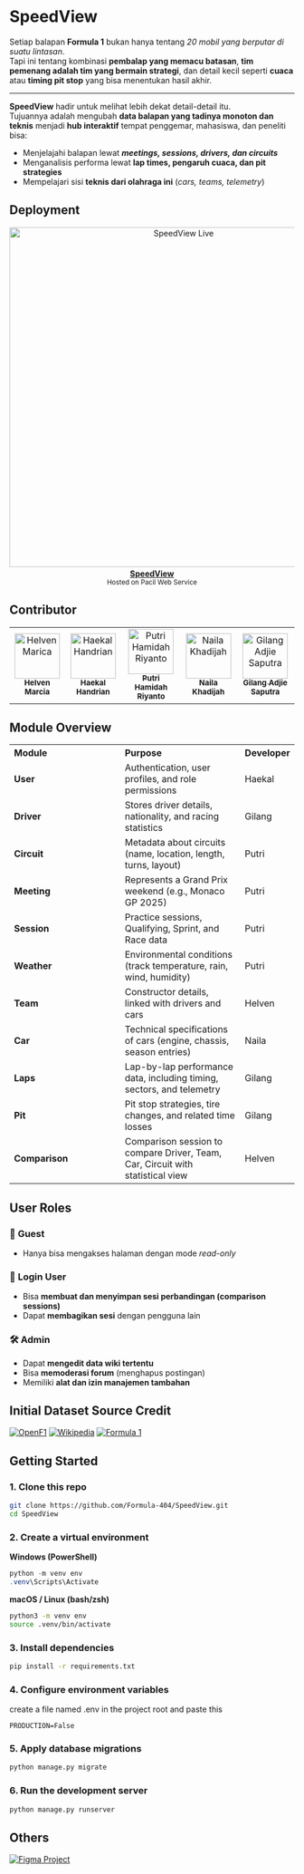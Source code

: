 # **SpeedView**

Setiap balapan **Formula 1** bukan hanya tentang *20 mobil yang berputar di suatu lintasan*.  
Tapi ini tentang kombinasi **pembalap yang memacu batasan**, **tim pemenang adalah tim yang bermain strategi**, dan detail kecil seperti **cuaca** atau **timing pit stop** yang bisa menentukan hasil akhir.

---

**SpeedView** hadir untuk melihat lebih dekat detail-detail itu.  
Tujuannya adalah mengubah **data balapan yang tadinya monoton dan teknis** menjadi **hub interaktif** tempat penggemar, mahasiswa, dan peneliti bisa:

- Menjelajahi balapan lewat ***meetings, sessions, drivers, dan circuits***
- Menganalisis performa lewat **lap times, pengaruh cuaca, dan pit strategies**
- Mempelajari sisi **teknis dari olahraga ini** (*cars, teams, telemetry*)


## Deployment
<p align="center">
    <img src="static/image/docs/Banner.png" alt="SpeedView Live" width="600"/>
    <a href="https://helven-marcia-speedview.pbp.cs.ui.ac.id" target="_blank">
        <br/>
        <b>SpeedView</b>
        <br/>
    </a>
    <sub>Hosted on Pacil Web Service</sub>
</p>

## Contributor
<table>
    <tr>
        <td align="center">
            <a href="https://github.com/helvenix">
                <img src="https://avatars.githubusercontent.com/u/109453997?v=4" width="80px;" alt="Helven Marica"/>
                <br /><sub><b>Helven Marcia</b></sub>
            </a>
        </td>
        <td align="center">
            <a href="https://github.com/haekalhdn">
                <img src="https://avatars.githubusercontent.com/u/178357458?v=4" width="80px;" alt="Haekal Handrian"/>
                <br /><sub><b>Haekal Handrian</b></sub>
            </a>
        </td>
        <td align="center">
            <a href="https://github.com/puut12">
                <img src="https://avatars.githubusercontent.com/u/198161335?v=4" width="80px;" alt="Putri Hamidah Riyanto"/>
                <br /><sub><b>Putri Hamidah Riyanto</b></sub>
            </a>
        </td>
        <td align="center">
            <a href="https://github.com/nail-nail">
                <img src="https://avatars.githubusercontent.com/u/198184000?v=4" width="80px;" alt="Naila Khadijah"/>
                <br /><sub><b>Naila Khadijah</b></sub>
            </a>
        </td>
        <td align="center">
            <a href="https://github.com/lucidd2712">
                <img src="https://avatars.githubusercontent.com/u/198191346?v=4" width="80px;" alt="Gilang Adjie Saputra"/>
                <br /><sub><b>Gilang Adjie Saputra</b></sub>
            </a>
        </td>
    </tr>
</table>

## Module Overview
<table>
  <tr>
    <th style="width:180px; text-align:left;">Module</th>
    <th style="text-align:left;">Purpose</th>
    <th style="text-align:left;">Developer</th>
  </tr>
  <tr>
    <td><b>User</b></td>
    <td>Authentication, user profiles, and role permissions</td>
    <td>Haekal</td>
  </tr>
  <tr>
    <td><b>Driver</b></td>
    <td>Stores driver details, nationality, and racing statistics</td>
    <td>Gilang</td>
  </tr>
  <tr>
    <td><b>Circuit</b></td>
    <td>Metadata about circuits (name, location, length, turns, layout)</td>
    <td>Putri</td>
  </tr>
  <tr>
    <td><b>Meeting</b></td>
    <td>Represents a Grand Prix weekend (e.g., Monaco GP 2025)</td>
    <td>Putri</td>
  </tr>
  <tr>
    <td><b>Session</b></td>
    <td>Practice sessions, Qualifying, Sprint, and Race data</td>
    <td>Putri</td>
  </tr>
  <tr>
    <td><b>Weather</b></td>
    <td>Environmental conditions (track temperature, rain, wind, humidity)</td>
    <td>Putri</td>
  </tr>
  <tr>
    <td><b>Team</b></td>
    <td>Constructor details, linked with drivers and cars</td>
    <td>Helven</td>
  </tr>
  <tr>
    <td><b>Car</b></td>
    <td>Technical specifications of cars (engine, chassis, season entries)</td>
    <td>Naila</td>
  </tr>
  <tr>
    <td><b>Laps</b></td>
    <td>Lap-by-lap performance data, including timing, sectors, and telemetry</td>
    <td>Gilang</td>
  </tr>
  <tr>
    <td><b>Pit</b></td>
    <td>Pit stop strategies, tire changes, and related time losses</td>
    <td>Gilang</td>
  </tr>
  <tr>
    <td><b>Comparison</b></td>
    <td>Comparison session to compare Driver, Team, Car, Circuit with statistical view</td>
    <td>Helven</td>
  </tr>
</table>

## **User Roles**

### 🧭 **Guest**
- Hanya bisa mengakses halaman dengan mode *read-only*

### 👤 **Login User**
- Bisa **membuat dan menyimpan sesi perbandingan (comparison sessions)**
- Dapat **membagikan sesi** dengan pengguna lain

### 🛠️ **Admin**
- Dapat **mengedit data wiki tertentu**
- Bisa **memoderasi forum** (menghapus postingan)
- Memiliki **alat dan izin manajemen tambahan**



## Initial Dataset Source Credit
<p align="left">
  <a href="https://openf1.org"><img src="https://img.shields.io/badge/Data-OpenF1-red?style=flat-square&logo=fastapi&logoColor=white" alt="OpenF1"/></a>
  <a href="https://en.wikipedia.org/wiki/List_of_Formula_One_circuits"><img src="https://img.shields.io/badge/Data-Wikipedia-blue?style=flat-square&logo=wikipedia&logoColor=white" alt="Wikipedia"/></a>
  <a href="https://www.formula1.com"><img src="https://img.shields.io/badge/Data-formula1-red?style=flat-square&logo=f1&logoColor=white" alt="Formula 1"/></a>
</p>


## Getting Started

### 1. Clone this repo
```bash
git clone https://github.com/Formula-404/SpeedView.git
cd SpeedView
```

### 2. Create a virtual environment
**Windows (PowerShell)**
```powershell
python -m venv env
.venv\Scripts\Activate
```
**macOS / Linux (bash/zsh)**
```bash
python3 -m venv env
source .venv/bin/activate
```

### 3. Install dependencies
```bash
pip install -r requirements.txt
```

### 4. Configure environment variables
create a file named .env in the project root and paste this
```dotenv
PRODUCTION=False
```

### 5. Apply database migrations
```bash
python manage.py migrate
```

### 6. Run the development server
```bash
python manage.py runserver
```

## Others
<p align="left">
    <a href="https://www.figma.com/files/team/1555462377026209078/project/463049743/SpeedView?fuid=1485588854028450044">
        <img src="https://img.shields.io/badge/Figma-Design%20Mockups-purple?style=for-the-badge&logo=figma&logoColor=white" alt="Figma Project"/>
    </a>
</p>
